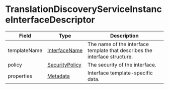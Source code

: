# TranslationDiscoveryServiceInstanceInterfaceDescriptor

Field | Type | Description
--- | --- | ---
templateName | [InterfaceName](../primitives.md#interfacename) | The name of the interface template that describes the interface structure.
policy | [SecurityPolicy](../primitives.md#securitypolicy) | The security of the interface.
properties | [Metadata](../data-models/metadata.md) | Interface template-specific data.